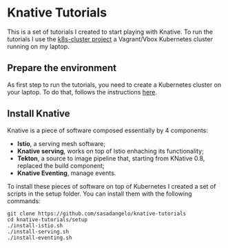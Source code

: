 # Knative Tutorials

This is a set of tutorials I created to start playing with Knative. To run the tutorials I use the [k8s-cluster project](https://github.com/sasadangelo/k8s-cluster) a Vagrant/Vbox Kubernetes cluster running on my laptop.

## Prepare the environment

As first step to run the tutorials, you need to create a Kubernetes cluster on your laptop. To do that, follows the instructions [here](https://github.com/sasadangelo/k8s-cluster).

## Install Knative

Knative is a piece of software composed essentially by 4 components:

* **Istio**, a serving mesh software;
* **Knative serving**, works on top of Istio enhaching its functionality;
* **Tekton**, a source to image pipeline that, starting from KNative 0.8, replaced the build component;
* **Knative Eventing**, manage events.

To install these pieces of software on top of Kubernetes I created a set of scripts in the setup folder. You can install them with the following commands:

```
git clone https://github.com/sasadangelo/knative-tutorials
cd knative-tutorials/setup
./install-istio.sh
./install-serving.sh
./install-eventing.sh
```
